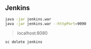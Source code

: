## Jenkins

```bash
java -jar jenkins.war
java -jar jenkins.war --httpPort=9090
```
>localhost:8080

```bash
sc delete jenkins 
```